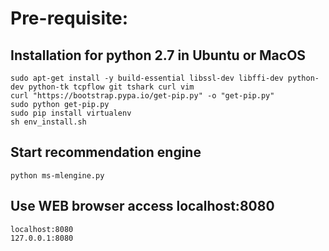 # Pre-requisite:

## Installation for python 2.7 in Ubuntu or MacOS
```
sudo apt-get install -y build-essential libssl-dev libffi-dev python-dev python-tk tcpflow git tshark curl vim
curl "https://bootstrap.pypa.io/get-pip.py" -o "get-pip.py"
sudo python get-pip.py
sudo pip install virtualenv 
sh env_install.sh 
```
## Start recommendation engine
```
python ms-mlengine.py
```
## Use WEB browser access localhost:8080
```
localhost:8080
127.0.0.1:8080
```

